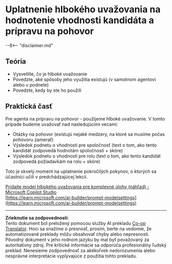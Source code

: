 <!--
CO_OP_TRANSLATOR_METADATA:
{
  "original_hash": "610b0181a64c306bc9a853fd974bc924",
  "translation_date": "2025-10-20T18:31:56+00:00",
  "source_file": "docs/operative-preview/09-deep-reasoning/README.md",
  "language_code": "sk"
}
-->
# Uplatnenie hlbokého uvažovania na hodnotenie vhodnosti kandidáta a prípravu na pohovor

--8<-- "disclaimer.md"

## Teória

- Vysvetlite, čo je hlboké uvažovanie
- Povedzte, aké spôsoby jeho využitia existujú (v samotnom agentovi alebo v podnete)
- Povedzte, kedy by ste ho použili

## Praktická časť

Pre agenta na prípravu na pohovor - použijeme hlboké uvažovanie. V tomto prípade budeme uvažovať nad nasledujúcimi vecami:

- Otázky na pohovor (existujú nejaké medzery, na ktoré sa musíme počas pohovoru zamerať)
- Výsledok podnetu o vhodnosti pre spoločnosť (text o tom, ako tento kandidát zodpovedá hodnotám spoločnosti + skóre)
- Výsledok podnetu o vhodnosti pre rolu (text o tom, ako tento kandidát zodpovedá požiadavkám na rolu + skóre)

Toto je skvelý moment na uplatnenie pokročilých pokynov, o ktorých sa účastníci učili v predchádzajúcej lekcii.

[Pridajte model hlbokého uvažovania pre komplexné úlohy (náhľad) - Microsoft Copilot Studio](https://learn.microsoft.com/microsoft-copilot-studio/authoring-reasoning-models)  
[https://learn.microsoft.com/ai-builder/prompt-modelsettings](https://learn.microsoft.com/ai-builder/prompt-modelsettings)

---

**Zrieknutie sa zodpovednosti**:  
Tento dokument bol preložený pomocou služby AI prekladu [Co-op Translator](https://github.com/Azure/co-op-translator). Hoci sa snažíme o presnosť, prosím, berte na vedomie, že automatizované preklady môžu obsahovať chyby alebo nepresnosti. Pôvodný dokument v jeho rodnom jazyku by mal byť považovaný za autoritatívny zdroj. Pre kritické informácie sa odporúča profesionálny ľudský preklad. Nenesieme zodpovednosť za akékoľvek nedorozumenia alebo nesprávne interpretácie vyplývajúce z použitia tohto prekladu.
